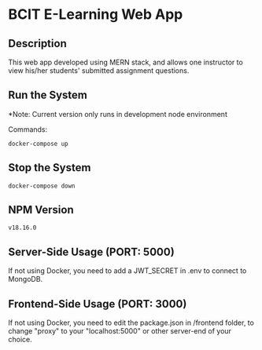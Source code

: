 # BCIT E-Learning Web App

## Description

This web app developed using MERN stack, and allows one instructor to view his/her students' submitted assignment questions.

## Run the System

\*Note: Current version only runs in development node environment

Commands:

`docker-compose up`

## Stop the System

`docker-compose down`

## NPM Version

`v18.16.0`

## Server-Side Usage (PORT: 5000)

If not using Docker, you need to add a JWT_SECRET in .env to connect to MongoDB.

## Frontend-Side Usage (PORT: 3000)

If not using Docker, you need to edit the package.json in /frontend folder, to change "proxy" to your "localhost:5000" or other server-end of your choice.
